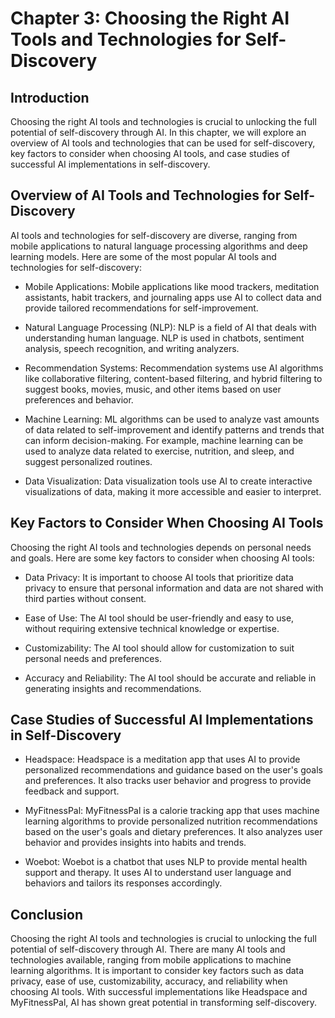 Chapter 3: Choosing the Right AI Tools and Technologies for Self-Discovery
==========================================================================

Introduction
------------

Choosing the right AI tools and technologies is crucial to unlocking the full potential of self-discovery through AI. In this chapter, we will explore an overview of AI tools and technologies that can be used for self-discovery, key factors to consider when choosing AI tools, and case studies of successful AI implementations in self-discovery.

Overview of AI Tools and Technologies for Self-Discovery
--------------------------------------------------------

AI tools and technologies for self-discovery are diverse, ranging from mobile applications to natural language processing algorithms and deep learning models. Here are some of the most popular AI tools and technologies for self-discovery:

* Mobile Applications: Mobile applications like mood trackers, meditation assistants, habit trackers, and journaling apps use AI to collect data and provide tailored recommendations for self-improvement.

* Natural Language Processing (NLP): NLP is a field of AI that deals with understanding human language. NLP is used in chatbots, sentiment analysis, speech recognition, and writing analyzers.

* Recommendation Systems: Recommendation systems use AI algorithms like collaborative filtering, content-based filtering, and hybrid filtering to suggest books, movies, music, and other items based on user preferences and behavior.

* Machine Learning: ML algorithms can be used to analyze vast amounts of data related to self-improvement and identify patterns and trends that can inform decision-making. For example, machine learning can be used to analyze data related to exercise, nutrition, and sleep, and suggest personalized routines.

* Data Visualization: Data visualization tools use AI to create interactive visualizations of data, making it more accessible and easier to interpret.

Key Factors to Consider When Choosing AI Tools
----------------------------------------------

Choosing the right AI tools and technologies depends on personal needs and goals. Here are some key factors to consider when choosing AI tools:

* Data Privacy: It is important to choose AI tools that prioritize data privacy to ensure that personal information and data are not shared with third parties without consent.

* Ease of Use: The AI tool should be user-friendly and easy to use, without requiring extensive technical knowledge or expertise.

* Customizability: The AI tool should allow for customization to suit personal needs and preferences.

* Accuracy and Reliability: The AI tool should be accurate and reliable in generating insights and recommendations.

Case Studies of Successful AI Implementations in Self-Discovery
---------------------------------------------------------------

* Headspace: Headspace is a meditation app that uses AI to provide personalized recommendations and guidance based on the user's goals and preferences. It also tracks user behavior and progress to provide feedback and support.

* MyFitnessPal: MyFitnessPal is a calorie tracking app that uses machine learning algorithms to provide personalized nutrition recommendations based on the user's goals and dietary preferences. It also analyzes user behavior and provides insights into habits and trends.

* Woebot: Woebot is a chatbot that uses NLP to provide mental health support and therapy. It uses AI to understand user language and behaviors and tailors its responses accordingly.

Conclusion
----------

Choosing the right AI tools and technologies is crucial to unlocking the full potential of self-discovery through AI. There are many AI tools and technologies available, ranging from mobile applications to machine learning algorithms. It is important to consider key factors such as data privacy, ease of use, customizability, accuracy, and reliability when choosing AI tools. With successful implementations like Headspace and MyFitnessPal, AI has shown great potential in transforming self-discovery.
